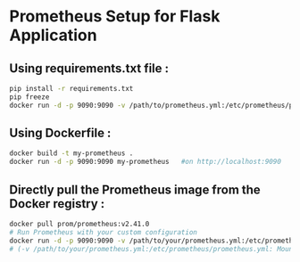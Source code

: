# Prometheus Setup for Flask Application

## Using requirements.txt file : 
```sh
pip install -r requirements.txt
pip freeze
docker run -d -p 9090:9090 -v /path/to/prometheus.yml:/etc/prometheus/prometheus.yml prom/prometheus:v2.41.0

```
## Using Dockerfile : 
```sh
docker build -t my-prometheus .
docker run -d -p 9090:9090 my-prometheus   #on http://localhost:9090

```
## Directly pull the Prometheus image from the Docker registry : 
```sh
docker pull prom/prometheus:v2.41.0
# Run Prometheus with your custom configuration
docker run -d -p 9090:9090 -v /path/to/your/prometheus.yml:/etc/prometheus/prometheus.yml prom/prometheus:v2.41.0
# (-v /path/to/your/prometheus.yml:/etc/prometheus/prometheus.yml: Mounts your custom prometheus.yml from your local system into the container.)
```
